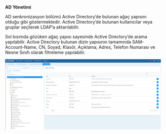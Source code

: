 **AD Yönetimi**

AD senkronizasyon bölümü Active Directory’de bulunan ağaç yapısını olduğu gibi göstermektedir. 
Active Directory’de bulunan kullanıcılar veya gruplar seçilerek LDAP’a aktarılabilir.

Sol kısımda gözüken ağaç yapısı sayesinde Active Directory’de arama yapılabilir. Active Directory bulunan
dizin yapısının tamamında SAM-Account-Name, CN, Soyad, Klasör, Açıklama, Adres, 
Telefon Numarası ve Nesne Sınıfı olarak filtreleme yapılabilir. 


![AD Yonetimi](../images/adManagement/adManagement.png)



